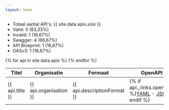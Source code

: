 ```yaml
---
layout: home
---
```


- Totaal aantal API's: {{ site.data.apis.size }}
- Valid: 5 (83,33%)
- Invalid: 1 (16,67%)
- Swagger: 4 (66,67%)
- API Blueprint: 1 (16,67%)
- OASv3:  1 (16,67%)

<table>
  <thead>
    <tr>
      <th>Titel</th>
      <th>Organisatie</th>
      <th>Formaat</th>
      <th>OpenAPI 3.0</th>
    </tr>
  </thead>
  <tbody>
    {% for api in site.data.apis %}
    <tr>
        <td>{{ api.title }}</td>
        <td>{{ api.organisation }}</td>
        <td>{{ api.descriptionFormat }}</td>
        <td>{% if api._links.openapiYaml %}<a href="{{ api._links.openapiYaml.href }}">YAML</a> - <a href="{{ api._links.openapiJson.href }}">JSON</a>{% endif %}</td>
    </tr>
    {% endfor %}
  </tbody>
</table>
